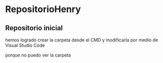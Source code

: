 # RepositorioHenry
Repositorio inicial
------------------------------------
hemos logrado crear la carpeta desde el CMD
y modificarla por medio de Visual Studio Code

porque no puedo ver la carpeta